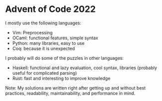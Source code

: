 # Advent of Code 2022

I mostly use the following languages:
* Vim: Preprocessing
* OCaml: functional features, simple syntax
* Python: many libraries, easy to use
* Coq: because it is unexpected

I probably will do some of the puzzles in other languages:
* Haskell: functional and lazy evaluation, cool syntax, libraries (probably useful for complicated parsing)
* Rust: fast and interesting to improve knowledge

Note:
My solutions are written right after getting up and without best practices, readability, maintainability, and performance in mind. 
